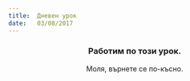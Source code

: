 ```yaml
---
title:  Дневен урок
date:   03/08/2017
---
```


### <center>Работим по този урок.</center>
<center>Моля, върнете се по-късно.</center>